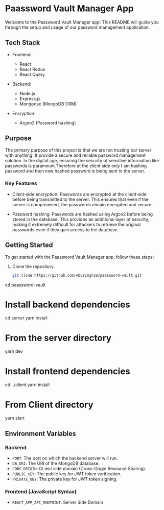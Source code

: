 # Paassword Vault Manager App

Welcome to the Paassword Vault Manager app! This README will guide you through the setup and usage of our password management application.

## Tech Stack

- Frontend:
  - React
  - React Redux
  - React Query

- Backend:
  - Node.js
  - Express.js
  - Mongoose (MongoDB ORM)

- Encryption:
  - Argon2 (Password hashing)

## Purpose

The primary purpose of this project is that we are not trusting our server with anything .It provide a secure and reliable password management solution. In the digital age, ensuring the security of sensitive information like passwords is paramount.Therefore at the client side only I am hashing password and then new hashed password is being sent to the server.

### Key Features

- Client-side encryption: Passwords are encrypted at the client-side before being transmitted to the server. This ensures that even if the server is compromised, the passwords remain encrypted and secure.
  
- Password hashing: Passwords are hashed using Argon2 before being stored in the database. This provides an additional layer of security, making it extremely difficult for attackers to retrieve the original passwords even if they gain access to the database.

## Getting Started

To get started with the Paassword Vault Manager app, follow these steps:

1. Clone the repository:

   ```bash
   git clone https://github.com/vbvsingh29/paassword-vault.git

cd paassword-vault

# Install backend dependencies
cd server
yarn install
# From the server directory
yarn dev

# Install frontend dependencies
cd ../client
yarn install
# From Client directory 
yarn start

## Environment Variables

### Backend
- `PORT`: The port on which the backend server will run.
- `DB_URI`: The URI of the MongoDB database.
- `CORS_ORIGIN`: CLient side domain (Cross-Origin Resource Sharing).
- `PUBLIC_KEY`: The public key for JWT token verification.
- `PRIVATE_KEY`: The private key for JWT token signing.

### Frontend (JavaScript Syntax)
- `REACT_APP_API_ENDPOINT`: Server Side Domain 

